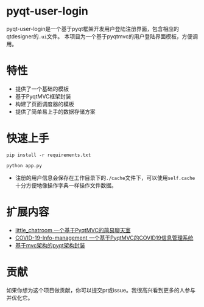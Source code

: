 # pyqt-user-login

pyqt-user-login是一个基于pyqt框架开发用户登陆注册界面，包含相应的qtdesigner的`.ui`文件。
本项目为一个基于pyqtmvc的用户登陆界面模板，方便调用。

# 特性

- 提供了一个基础的模板
- 基于PyqtMVC框架封装
- 构建了页面调度器的模板
- 提供了简单易上手的数据存储方案

# 快速上手

```shell script
pip install -r requirements.txt
```

```shell script
python app.py
```

- 注册的用户信息会保存在工作目录下的`./cache`文件下，可以使用`self.cache`十分方便地像操作字典一样操作文件数据。

# 扩展内容

- [little_chatroom 一个基于PyqtMVC的简易聊天室](https://github.com/Undertone0809/little_chatroom)
- [COVID-19-Info-management 一个基于PyqtMVC的COVID19信息管理系统](https://github.com/Undertone0809/COVID-19-Info-management-system-based-on-pyqt)
- [基于mvc架构的pyqt架构封装](https://blog.csdn.net/linZinan_/article/details/112460133)

# 贡献

如果你想为这个项目做贡献，你可以提交pr或issue。我很高兴看到更多的人参与并优化它。
